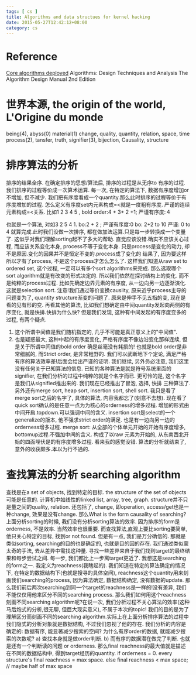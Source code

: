 ```yaml
---
tags: [ cs ] 
title: Algorithms and data structues for kernel hacking
date: 2015-05-27T12:42:12+08:00 
category: cs
---
```


# Reference
[Core algorithms deployed](http://cstheory.stackexchange.com/questions/19759/core-algorithms-deployed#)
Algorithms: Design Techniques and Analysis
The Algorithm Design Manual 2nd Edition

# 世界本源, the origin of the world, L'Origine du monde
being(4), abyss(0)
material(1) change, quality, quantity, relation, space, time
process(2), tansfer, truth, signifier(3), bijection, Causality, structure

# 排序算法的分析
排序的结果全序.
在确定排序的思想/算法后, 排序的过程是从无序to 有序的过程.
我们排序的过程等价成一次算术运算.
每一次, 在特定的算法下, 数据有序度增加or不增加, 但不减少.
我们把有序度看成一个quantity.那么此时排序的过程等价于有序度增加的过程.
怎么定义有序度set内元素构成=<就是一度粗有序度. 严谨的连续元素构成=<关系.
比如1 2 3 4 5 , bold order:4 + 3+ 2 +1; 严谨有序度:４

也就是一个算法, 对如3 2 5 4 1. bo:2 + 2 ; 严谨有序度:0
bo: 2+2 to 10
严谨: 0 to 4
就算完成.此时我们没做一次排序, 都在做加法运算.只是每一步转换成一个变量了.
这似乎对我们理解sorting起不了多大的帮助.
直觉应该没错.确实不应该关心过程, 而应该关系变化本身, process不等于变化本身.
只是process是变化的动力, 却不是原因.变化的因果并不是恒定不变的.process成了变化的
结果了, 因为要这样所以才有了process, 不是这个process才怎么怎么了.
这样我们知道从raw set to ordered set, 这个过程, 一定可以有多个sort algorithms来完成.
那么选取哪个sort algorithm就是有改变的形式决定的.
所以我们依然在探讨结构上的变化. 而不是纯粹的process过程.
比如先确定边界元素的有序度, 从一边向另一边逐渐演化. 这就是selection sort.
注意!我们通过等价变换causlity, 原来近乎process主导的问题变为了, quantity structure渐变的问题了.
原来是伸手不见五指的变, 现在是看的见有形的变.
再看其他的算法, 比如我们想确定由中间quantity发起向两侧的有序变化, 就是快排.快排为什么快?
但是我们发现, 这种有中间发起的有序度变多的过程, 有两个疑点.
1. 这个所谓中间值是我们随机指定的, 几乎不可能是真正意义上的"中间值".
2. 也是疑惑最大, 这种中起的有序度变化, 严格有序度不像边沿变化那样连续, 但是关于所谓中间值的bold order
确是丝毫没有耗损的! 也就是bold order是非常细腻的, 而Strict order, 是非常粗野的.
我们可以武断地下个定论, 满足严格有序的算法效率差!后面会给出严谨的证明.
我们继续, 另外务必注意, 我们这里没有任何关于已知算法的信息.
已知的各种算法是就是符号系统里面的signifier, 在我们分析的过程中纯粹的就是个名字而已.
更可怜的是, 这个名字是我们从signified推出来的.
我们现在已经推出了冒泡, 选择, 快排 三种算法了.
另外还有merge sort, heap sort, insertion sort, shell sort.
我只是看了merge sort之后的名字了, 具体的算法, 内容我都忘了(刻意不去想).
现在看了quick sort确认的是任意一点为为核心的orderness的增多过程. 增加的形式由中间开启.topdown.可以强调中间的含义.
insertion sort是select的一个generalize的版本, 他不强求strict order的满足. 也是有一边向另一边的orderness增多过程.
merge sort: 从全部的个体单元开始的开始有序度增多, bottomup过程.不强加中间的含义.
构成了以raw 元素为开始的, 从东南西北开始的四面埋伏是的有序度增多过程.
看来我的感觉没错.
算法的分析就结束了, 意外的收获颇多.本以为行不通的.

# 查找算法的分析 searching algorithm
查找是在a set of objects, 找到特定的目标. the structure of the set of objects可能是任意的.
计算机中如线性的linked list, array, tree, graph. structure并不只是量之间的quality, relation.
还包括了, change, 即operation, access/get也是一种change, 效果是没有change.
那么What is the form causality of searching?上面分析sorting的时候, 我们没有分析sorting算法的效率.
因为排序的form是orderness, 不是效率. 当然效率也很重要.
而查找算法,直观上要比sorting要简单, 他只关心特定的目标, 找到or not found.
但是有一点, 我们是万分确信的. 那就是类似sorting, searching的目的也是确定的, 也就是目的因的存在.
我们通过类似蒙太奇的手法, 去从差异中需找这种量. 寻找一些差异来自于我们找到target的最终结果和每步尝试之间.
每一步, 我们都比上一步离target更近了. 我想这是searching的form之一.
我定义为reachness(我瞎起的). 我们知道在特定的算法确定的情况下, 在特定的数据结构下(也就是搜寻的具体空间),
reachness这个quantity用来刻画我们searching的process, 因为算法确定, 数据结构确定, 没有数据的update.
那么我们前后两次searching到同一个target的reachness是一样的!没有差异, 我们不能仅仅用他来区分不同的searching process.
那么我们如何用这个reachness刻画不同searching algorithm呢?在说一次,
 我们分析过程不关心算法的效率(这种马后炮式的分析,很无聊, 但巨大现实意义), 不属于本次的topic!
我们的目的是为了理解区分而刻画不同的searching algorithm.实际上在上面分析排序算法的过程中我们隐式的分析对象就是数据结构,
不过我们忽视了他的存在. 我们分析的内容是确定的:
数据有序, 能显著减少搜索的空间? 为什么有序order的数据, 就能减少搜索的次数呢?
a) 查找本身就是做order判断.
b)  而有序的数据潜在做完了判断.
也就是还有一个判断读的问题 or orderness. 那么final reachness的最大值就是描述在不同的数据结构中, 得到target经历的quantity.
if orderness = 0. every structure's final reachness = max space.
else final reachness < max space; // maybe half of max space

 











